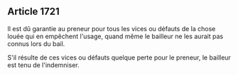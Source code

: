 Article 1721
----
Il est dû garantie au preneur pour tous les vices ou défauts de la chose louée
qui en empêchent l'usage, quand même le bailleur ne les aurait pas connus lors
du bail.

S'il résulte de ces vices ou défauts quelque perte pour le preneur, le bailleur
est tenu de l'indemniser.
